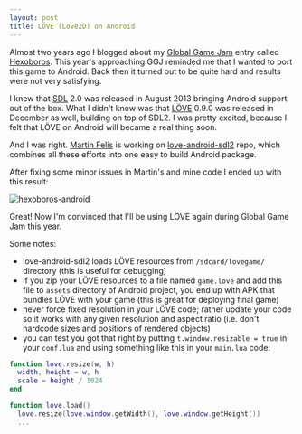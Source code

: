 ```yaml
---
layout: post
title: LÖVE (Love2D) on Android
---
```


Almost two years ago I blogged about my [Global Game Jam](http://globalgamejam.org/) entry called [Hexoboros](/global-game-jam-2012-hexoboros/). This year's approaching GGJ reminded me that I wanted to port this game to Android. Back then it turned out to be quite hard and results were not very satisfying.

I knew that [SDL](http://libsdl.org/) 2.0 was released in August 2013 bringing Android support out of the box.
What I didn't know was that [LÖVE](http://love2d.org/) 0.9.0 was released in December as well, building on top of SDL2.
I was pretty excited, because I felt that LÖVE on Android will became a real thing soon.

And I was right. [Martin Felis](http://www.fysx.org/) is working on [love-android-sdl2](https://bitbucket.org/MartinFelis/love-android-sdl2) repo,
which combines all these efforts into one easy to build Android package.

After fixing some minor issues in Martin's and mine code I ended up with this result:

![hexoboros-android](/assets/hexoboros-android.jpg)

Great! Now I'm convinced that I'll be using LÖVE again during Global Game Jam this year.

Some notes:

* love-android-sdl2 loads LÖVE resources from `/sdcard/lovegame/` directory (this is useful for debugging)
* if you zip your LÖVE resources to a file named `game.love` and add this file to `assets` directory of Android project, you end up with APK that bundles LÖVE with your game (this is great for deploying final game)
* never force fixed resolution in your LÖVE code; rather update your code so it works with any given resolution and aspect ratio (i.e. don't hardcode sizes and positions of rendered objects)
* you can test you got that right by putting `t.window.resizable = true` in your `conf.lua` and using something like this in your `main.lua` code:

~~~lua
function love.resize(w, h)
  width, height = w, h
  scale = height / 1024
end

function love.load()
  love.resize(love.window.getWidth(), love.window.getHeight())
  ...
~~~
